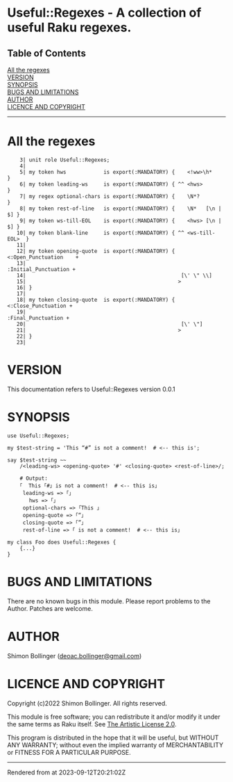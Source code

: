 # Useful::Regexes - A collection of useful Raku regexes.
>
## Table of Contents
[All the regexes](#all-the-regexes)  
[VERSION](#version)  
[SYNOPSIS](#synopsis)  
[BUGS AND LIMITATIONS](#bugs-and-limitations)  
[AUTHOR](#author)  
[LICENCE AND COPYRIGHT](#licence-and-copyright)  

----
# All the regexes




```
    3| unit role Useful::Regexes;
    4| 
    5| my token hws            is export(:MANDATORY) {    <!ww>\h*       }
    6| my token leading-ws     is export(:MANDATORY) { ^^ <hws>          }
    7| my regex optional-chars is export(:MANDATORY) {    \N*?           }
    8| my token rest-of-line   is export(:MANDATORY) {    \N*   [\n | $] }
    9| my token ws-till-EOL    is export(:MANDATORY) {    <hws> [\n | $] }
   10| my token blank-line     is export(:MANDATORY) { ^^ <ws-till-EOL>  }
   11| 
   12| my token opening-quote  is export(:MANDATORY) { <:Open_Punctuation    +
   13|                                                  :Initial_Punctuation +
   14|                                                  [\' \" \\]
   15|                                                 >
   16| }
   17| 
   18| my token closing-quote  is export(:MANDATORY) { <:Close_Punctuation +
   19|                                                  :Final_Punctuation +
   20|                                                  [\' \"]
   21|                                                 >
   22| }
   23| 

```




# VERSION
This documentation refers to Useful::Regexes version 0.0.1

# SYNOPSIS
```
use Useful::Regexes;

my $test-string = 'This “#” is not a comment!  # <-- this is';

say $test-string ~~
    /<leading-ws> <opening-quote> '#' <closing-quote> <rest-of-line>/;

    # Output:
    ｢  This ｢#｣ is not a comment!  # <-- this is｣
     leading-ws => ｢｣
       hws => ｢｣
     optional-chars => ｢This ｣
     opening-quote => ｢“｣
     closing-quote => ｢”｣
     rest-of-line => ｢ is not a comment!  # <-- this is｣

my class Foo does Useful::Regexes {
    {...}
}
```
# BUGS AND LIMITATIONS
There are no known bugs in this module. Please report problems to the Author. Patches are welcome.

# AUTHOR
Shimon Bollinger (<deoac.bollinger@gmail.com>)

# LICENCE AND COPYRIGHT
Copyright (c)2022 Shimon Bollinger. All rights reserved.

This module is free software; you can redistribute it and/or modify it under the same terms as Raku itself. See [The Artistic License 2.0](https://opensource.org/licenses/Artistic-2.0).

This program is distributed in the hope that it will be useful, but WITHOUT ANY WARRANTY; without even the implied warranty of MERCHANTABILITY or FITNESS FOR A PARTICULAR PURPOSE.







----
Rendered from  at 2023-09-12T20:21:02Z
